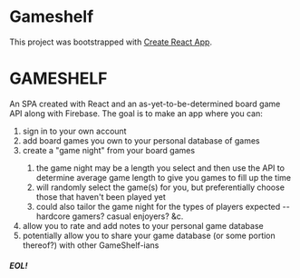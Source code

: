 # Gameshelf

This project was bootstrapped with [Create React App](https://github.com/facebook/create-react-app).

<h1>GAMESHELF</h1>
An SPA created with React and an as-yet-to-be-determined board game API along with Firebase. The goal is to make an app where you can:
  <ol>
    <li>sign in to your own account</li>
    <li>add board games you own to your personal database of games</li>
    <li>create a "game night" from your board games</li>
      <ol>
        <li>the game night may be a length you select and then use the API to determine average game length to give you games to fill up the time</li>
        <li>will randomly select the game(s) for you, but preferentially choose those that haven't been played yet</li>
        <li>could also tailor the game night for the types of players expected -- hardcore gamers? casual enjoyers? &c.</li>
      </ol>
    <li>allow you to rate and add notes to your personal game database</li>
    <li>potentially allow you to share your game database (or some portion thereof?) with other GameShelf-ians</li>
  </ol>

<h5>EOL!</h5>
